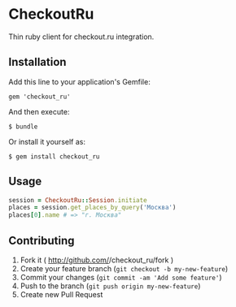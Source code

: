 # CheckoutRu

Thin ruby client for checkout.ru integration.

## Installation

Add this line to your application's Gemfile:

    gem 'checkout_ru'

And then execute:

    $ bundle

Or install it yourself as:

    $ gem install checkout_ru

## Usage

```ruby
session = CheckoutRu::Session.initiate
places = session.get_places_by_query('Москва')
places[0].name # => "г. Москва"
```

## Contributing

1. Fork it ( http://github.com/<my-github-username>/checkout_ru/fork )
2. Create your feature branch (`git checkout -b my-new-feature`)
3. Commit your changes (`git commit -am 'Add some feature'`)
4. Push to the branch (`git push origin my-new-feature`)
5. Create new Pull Request
